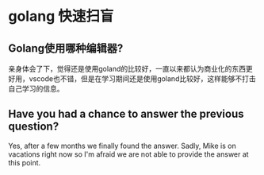 # golang 快速扫盲

## Golang使用哪种编辑器?

亲身体会了下，觉得还是使用goland的比较好，一直以来都认为商业化的东西更好用，vscode也不错，但是在学习期间还是使用goland比较好，这样能够不打击自己学习的信息。

## Have you had a chance to answer the previous question?

Yes, after a few months we finally found the answer. Sadly, Mike is on vacations right now so I'm afraid we are not able to provide the answer at this point.



